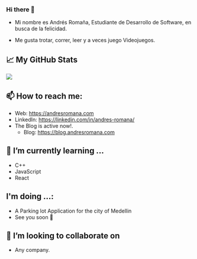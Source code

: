 ### Hi there 👋

- Mi nombre es Andrés Romaña, Estudiante de Desarrollo de Software, en busca de la felicidad.

- Me gusta trotar, correr, leer y a veces juego Videojuegos.


## &#x1f4c8; My GitHub Stats

<a href="https://github.com/allislove/allislove">
  <img align="center" src="https://github-readme-stats.vercel.app/api?username=Allislove" />
</a>


## 📫 How to reach me:
- Web: https://andresromana.com
- LinkedIn: https://linkedin.com/in/andres-romana/
- The Blog is active now!.
    * Blog: https://blog.andresromana.com



## 🌱 I’m currently learning ...
- C++
- JavaScript
- React

## I'm doing ...:
- A Parking lot Application for the city of Medellin
- See you soon 👋

## 👯 I’m looking to collaborate on

- Any company.
<!--
**Allislove/Allislove** is a ✨ _special_ ✨ repository because its `README.md` (this file) appears on your GitHub profile.

Here are some ideas to get you started:

- 🔭 I’m currently working on ...
- 🤔 I’m looking for help with ...
- 💬 Ask me about ...
- 😄 Pronouns: ...
- ⚡ Fun fact: ...
-->
